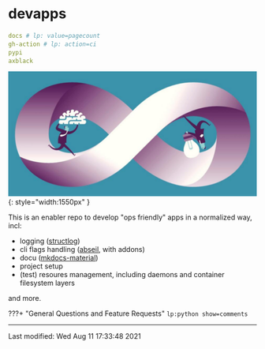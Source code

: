 # devapps

```yaml lp mode=make_badges write_readme eval=always
docs # lp: value=pagecount
gh-action # lp: action=ci
pypi
axblack
```


![](img/page-teaser.png){: style="width:1550px" }


This is an enabler repo to develop "ops friendly" apps in a normalized way, incl:

- logging ([structlog](https://www.structlog.org/en/stable/))
- cli flags handling ([abseil](https://abseil.io/docs/python/), with addons)
- docu ([mkdocs-material](https://squidfunk.github.io/mkdocs-material/getting-started/))
- project setup
- (test) resoures management, including daemons and container filesystem layers

and more.


???+ "General Questions and Feature Requests"
    `lp:python show=comments`



----


Last modified: Wed Aug 11 17:33:48 2021

